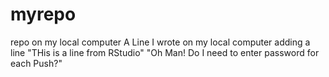 # myrepo
repo on my local computer
A Line I wrote on my local computer
adding a line
"THis is a line from RStudio"
"Oh Man! Do I need to enter password for each Push?"